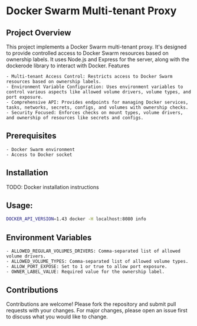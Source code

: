 # Docker Swarm Multi-tenant Proxy
## Project Overview

This project implements a Docker Swarm multi-tenant proxy. It's designed to provide controlled access to Docker Swarm resources based on ownership labels. It uses Node.js and Express for the server, along with the dockerode library to interact with Docker.
Features

    - Multi-tenant Access Control: Restricts access to Docker Swarm resources based on ownership labels.
    - Environment Variable Configuration: Uses environment variables to control various aspects like allowed volume drivers, volume types, and port exposure.
    - Comprehensive API: Provides endpoints for managing Docker services, tasks, networks, secrets, configs, and volumes with ownership checks.
    - Security Focused: Enforces checks on mount types, volume drivers, and ownership of resources like secrets and configs.

## Prerequisites

    - Docker Swarm environment
    - Access to Docker socket

## Installation

TODO: Docker installation instructions

## Usage:

```bash
DOCKER_API_VERSION=1.43 docker -H localhost:8080 info
```

## Environment Variables

    - ALLOWED_REGULAR_VOLUMES_DRIVERS: Comma-separated list of allowed volume drivers.
    - ALLOWED_VOLUME_TYPES: Comma-separated list of allowed volume types.
    - ALLOW_PORT_EXPOSE: Set to 1 or true to allow port exposure.
    - OWNER_LABEL_VALUE: Required value for the ownership label.

## Contributions

Contributions are welcome! Please fork the repository and submit pull requests with your changes. For major changes, please open an issue first to discuss what you would like to change.